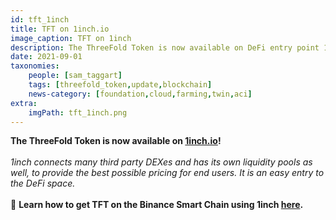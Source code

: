 ```yaml
---
id: tft_1inch
title: TFT on 1inch.io
image_caption: TFT on 1inch
description: The ThreeFold Token is now available on DeFi entry point 1inch!
date: 2021-09-01
taxonomies:
    people: [sam_taggart]
    tags: [threefold_token,update,blockchain]
    news-category: [foundation,cloud,farming,twin,aci]
extra:
    imgPath: tft_1inch.png
---
```


**The ThreeFold Token is now available on [1inch.io](https://1inch.io/)!**
<br/>
<br/>
*1inch connects many third party DEXes and has its own liquidity pools as well, to provide the best possible pricing for end users. It is an easy entry to the DeFi space.*
<br/>
<br/>
🎒 **Learn how to get TFT on the Binance Smart Chain using 1inch [here](https://forum.threefold.io/t/how-to-buy-tft-on-binance-smart-chain-using-1inch-io/1189).**